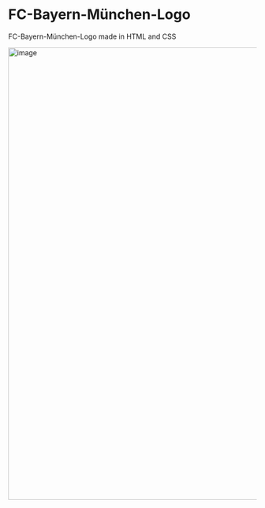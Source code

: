 # FC-Bayern-München-Logo

 FC-Bayern-München-Logo made in HTML and CSS
  
 <img width="916" alt="image" src="https://user-images.githubusercontent.com/80831811/221338970-8f5f08d8-4483-42fa-81b5-17f5924cdcc7.png">

